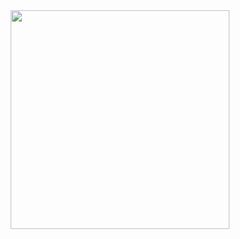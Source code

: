 <div align="center">
  <img src="https://octodex.github.com/images/jenktocat.jpg" width="350"><br><br>
</div>

